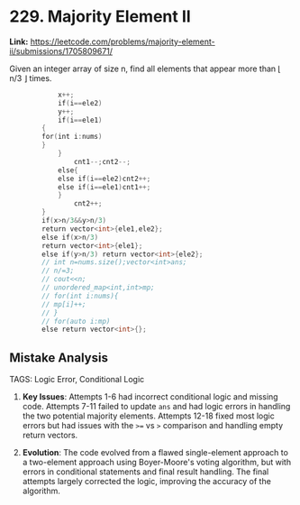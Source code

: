 # 229. Majority Element II

**Link:** https://leetcode.com/problems/majority-element-ii/submissions/1705809671/

Given an integer array of size n, find all elements that appear more than ⌊ n/3 ⌋ times.

```cpp
            x++;
            if(i==ele2)
            y++;
            if(i==ele1)
        {
        for(int i:nums)
        }
            }
                cnt1--;cnt2--;
            else{
            else if(i==ele2)cnt2++;
            else if(i==ele1)cnt1++;
            }
                cnt2++;
        }
        if(x>n/3&&y>n/3)
        return vector<int>{ele1,ele2};
        else if(x>n/3)
        return vector<int>{ele1};
        else if(y>n/3) return vector<int>{ele2};
        // int n=nums.size();vector<int>ans;
        // n/=3;
        // cout<<n;
        // unordered_map<int,int>mp;
        // for(int i:nums){
        // mp[i]++;
        // }
        // for(auto i:mp)
        else return vector<int>{};
```

## Mistake Analysis

TAGS: Logic Error, Conditional Logic

1. **Key Issues**: Attempts 1-6 had incorrect conditional logic and missing code. Attempts 7-11 failed to update `ans` and had logic errors in handling the two potential majority elements. Attempts 12-18 fixed most logic errors but had issues with the `>=` vs `>` comparison and handling empty return vectors.

2. **Evolution**:  The code evolved from a flawed single-element approach to a two-element approach using Boyer-Moore's voting algorithm, but with errors in conditional statements and final result handling.  The final attempts largely corrected the logic, improving the accuracy of the algorithm.

